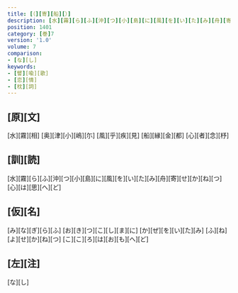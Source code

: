 ```yaml
---
title: [（][寄][船][）]
description: [水][霧][ら][ふ][沖][つ][小][島][に][風][を][い][た][み][舟][寄][せ][か][ね][つ][心][は][思][へ][ど]
position: 1401
category: [巻]7
version: '1.0'
volume: 7
comparison:
- [な][し]
keywords:
- [譬][喩][歌]
- [恋][情]
- [枕][詞]
---
```


## [原][文]

[水][霧][相] [奥][津][小][嶋][尓] [風][乎][疾][見] [船][縁][金][都] [心][者][念][杼]

## [訓][読]

[水][霧][ら][ふ][沖][つ][小][島][に][風][を][い][た][み][舟][寄][せ][か][ね][つ][心][は][思][へ][ど]

## [仮][名]

[み][な][ぎ][ら][ふ] [お][き][つ][こ][し][ま][に] [か][ぜ][を][い][た][み] [ふ][ね][よ][せ][か][ね][つ] [こ][こ][ろ][は][お][も][へ][ど]

## [左][注]

[な][し]
